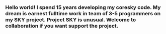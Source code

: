 ### Hello world! I spend 15 years developing my coresky code. My dream is earnest fulltime work in team of 3-5 programmers on my SKY project. Project SKY is unusual. Welcome to collaboration if you want support the project.
